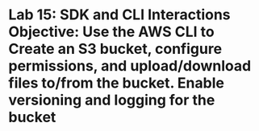 # Lab 15: SDK and CLI Interactions Objective: Use the AWS CLI to Create an S3 bucket, configure permissions, and upload/download files to/from the bucket. Enable versioning and logging for the bucket
